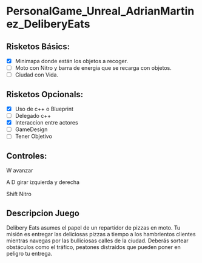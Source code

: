 # PersonalGame_Unreal_AdrianMartinez_DeliberyEats
## Risketos Básics:
- [x] Minimapa donde están los objetos a recoger.
- [ ] Moto con Nitro y barra de energia que se recarga con objetos.
- [ ] Ciudad con Vida.

## Risketos Opcionals:
- [x] Uso de c++ o Blueprint
- [ ] Delegado c++
- [x] Interaccion entre actores
- [ ] GameDesign
- [ ] Tener Objetivo

## Controles:
W avanzar

A D girar izquierda y derecha

Shift Nitro

## Descripcion Juego
Delibery Eats asumes el papel de un repartidor de pizzas en moto. Tu misión es entregar las deliciosas pizzas a tiempo a los hambrientos clientes mientras navegas por las bulliciosas calles de la ciudad. Deberás sortear obstáculos como el tráfico, peatones distraídos que pueden poner en peligro tu entrega. 
